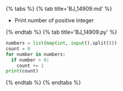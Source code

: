 {% tabs %}
{% tab title='BJ_14909.md' %}

* Print number of positive integer

{% endtab %}
{% tab title='BJ_14909.py' %}

```py
numbers = list(map(int, input().split()))
count = 0
for number in numbers:
  if number > 0:
    count += 1
print(count)
```

{% endtab %}
{% endtabs %}